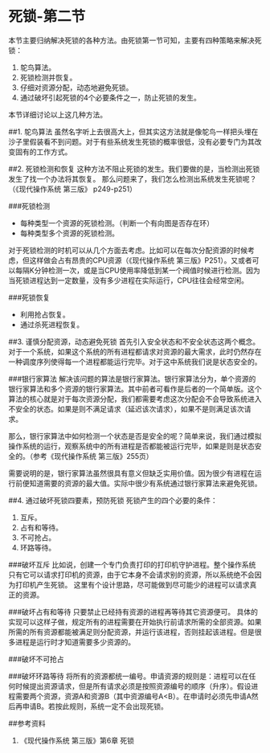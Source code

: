 死锁-第二节
=======

本节主要归纳解决死锁的各种方法。由死锁第一节可知，主要有四种策略来解决死锁：

1. 鸵鸟算法。
2. 死锁检测并恢复。
3. 仔细对资源分配，动态地避免死锁。
4. 通过破坏引起死锁的4个必要条件之一，防止死锁的发生。

本节详细讨论以上这几种方法。

##1. 鸵鸟算法
虽然名字听上去很高大上，但其实这方法就是像鸵鸟一样把头埋在沙子里假装看不到问题。对于有些系统发生死锁的概率很低，没有必要专门为其改变固有的工作方式。

##2. 死锁检测和恢复
这种方法不阻止死锁的发生。我们要做的是，当检测出死锁发生了找一个办法将其恢复。
那么问题来了，我们怎么检测出系统发生死锁呢？（《现代操作系统 第三版》 p249-p251）

###死锁检测
* 每种类型一个资源的死锁检测。（判断一个有向图是否存在环）
* 每种类型多个资源的死锁检测。

对于死锁检测的时机可以从几个方面去考虑。比如可以在每次分配资源的时候考虑，但这样做会占有昂贵的CPU资源（《现代操作系统 第三版》P251）。又或者可以每隔K分钟检测一次，或是当CPU使用率降低到某一个阀值时候进行检测。因为当死锁进程达到一定数量，没有多少进程在实际运行，CPU往往会经常空闲。

###死锁恢复
* 利用抢占恢复。
* 通过杀死进程恢复。

##3. 谨慎分配资源，动态避免死锁
首先引入安全状态和不安全状态这两个概念。对于一个系统，如果这个系统的所有进程都请求对资源的最大需求，此时仍然存在一种调度序列使得每一个进程都能运行完毕。对于这中系统我们说是状态安全的。

###银行家算法
解决该问题的算法是银行家算法。银行家算法分为，单个资源的银行家算法和多个资源的银行家算法。其中前者可看作是后者的一个简单版。这个算法的核心就是对于每次资源分配，我们都需要考虑这次分配会不会导致系统进入不安全的状态。如果是则不满足请求（延迟该次请求），如果不是则满足该次请求。

那么，银行家算法中如何检测一个状态是否是安全的呢？简单来说，我们通过模拟操作系统的运行，观察系统中的所有进程是否都能被运行完毕，如果是则是状态安全的。（参考《现代操作系统 第三版》255页）

需要说明的是，银行家算法虽然很具有意义但缺乏实用价值。因为很少有进程在运行前便知道需要的资源的最大值。实际中很少有系统通过银行家算法来避免死锁。

##4. 通过破坏死锁四要素，预防死锁
死锁产生的四个必要的条件：

1. 互斥。
2. 占有和等待。
3. 不可抢占。
4. 环路等待。

###破坏互斥
比如说，创建一个专门负责打印的打印机守护进程。整个操作系统只有它可以请求打印机的资源，由于它本身不会请求别的资源，所以系统绝不会因为打印机产生死锁。
这里有个设计思路，尽可能做到尽可能少的进程可以请求真正的资源。

###破坏占有和等待
只要禁止已经持有资源的进程再等待其它资源便可。
具体的实现可以这样子做，规定所有的进程需要在开始执行前请求所需的全部资源。如果所需的所有资源都能被满足则分配资源，并运行该进程，否则挂起该进程。但是很多进程是运行时才知道需要多少资源的。

###破坏不可抢占

###破坏环路等待
将所有的资源都统一编号。申请资源的规则是：进程可以在任何时候提出资源请求，但是所有请求必须是按照资源编号的顺序（升序）。假设进程需要两个资源，资源A和资源B（其中资源编号A<B）。在申请时必须先申请A然后再申请B。若按此规则，系统一定不会出现死锁。


##参考资料
1. 《现代操作系统 第三版》第6章 死锁